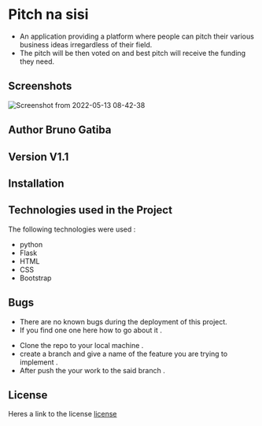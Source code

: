 # Pitch na sisi 
* An application providing a platform where people can pitch their various business ideas irregardless of their field.
* The pitch will be then voted on and best pitch will receive the funding they need.



## Screenshots 

![Screenshot from 2022-05-13 08-42-38](https://user-images.githubusercontent.com/82473156/168219402-a8833580-bd46-4ec5-a078-808f27175fbe.png)








## Author Bruno Gatiba


## Version V1.1


## Installation



## Technologies used in the Project 
The following technologies were used :
- python
- Flask
- HTML
- CSS
- Bootstrap
## Bugs 
* There are no known bugs during the deployment of this project.
* If you find one one here how to go about it .
- Clone the repo to your local machine .
- create a branch and give a name of the feature you are trying to implement .
- After push the your work to the said branch .


## License 
Heres a link to the license [license](license)




